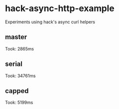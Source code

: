 # hack-async-http-example

Experiments using hack's async curl helpers

## master

Took: 2865ms

## serial

Took: 34761ms

## capped

Took: 5199ms
